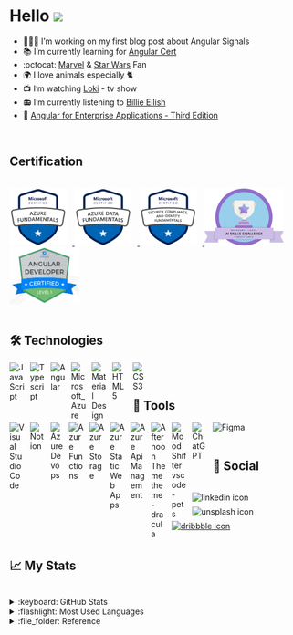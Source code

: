 # Hello <img src="https://media.giphy.com/media/SXyDYS8HSWfaMTmKGJ/giphy.gif" width="40" />

- 🧑🏻‍💻 I’m working on my first blog post about Angular Signals
- :books: I’m currently learning for [Angular Cert](https://www.angulartraining.com/angular-certification.html#about)
- :octocat: [Marvel](https://www.marvel.com) & [Star Wars](https://www.starwars.com) Fan
- :earth_africa: I love animals especially 🐈
- :tv: I’m watching [Loki](https://www.disneyplus.com/en-gb/series/loki/6pARMvILBGzF) - tv show
- :radio:  I’m currently listening to [Billie Eilish](https://open.spotify.com/artist/6qqNVTkY8uBg9cP3Jd7DAH?autoplay=true) 
- :blue_book: [Angular for Enterprise Applications - Third Edition](https://www.packtpub.com/product/angular-for-enterprise-applications-third-edition/9781805127123)

<br />

## Certification
<br />

<a href="https://www.credly.com/badges/a23001ea-99ed-4cc2-a7ff-2697aa59f3a3/public_url" >
<img  src="img/microsoft-certified-azure-fundamentals.png" height="100px" style="padding-right:10px;"/>
</a>

<a href="https://www.credly.com/badges/9b68ab81-a88c-4e87-9574-6d2411fe14fe/public_url" >
<img  src="img/microsoft-certified-azure-data-fundamentals.png" height="100px" style="padding-right:10px;"/>
</a>

<a href="https://www.credly.com/badges/5b94411d-57b1-4679-9126-af3604fcc5cd/public_url" >
<img  src="img/microsoft-certified-security-compliance-and-identity-fundamentals.png" height="100px" style="padding-right:10px"/>
</a>

<a href="">
<img  src="img/AISkillsChallenge-badge.png" height="100px" style="padding-right:10px;" />
</a>

<a href="https://interstate21.com/certificate/?code=4G20XM7">
<img  src="img/angular-level1.png" height="100px" style="padding-right:10px;" />
</a>



<br />
<br />

## :hammer_and_wrench: Technologies

<a href="https://developer.mozilla.org/en-US/docs/Web/JavaScript">
<img align="left" alt="JavaScript" width="26px" src="https://cdn.jsdelivr.net/gh/devicons/devicon/icons/javascript/javascript-original.svg" style="padding-right:10px;" />
</a>

<a href="https://www.typescriptlang.org/">
<img align="left" alt="Typescript" width="26px" src="https://cdn.jsdelivr.net/gh/devicons/devicon/icons/typescript/typescript-plain.svg" style="padding-right:10px;" />
</a>

<a href="https://angular.io/">
<img align="left" alt="Angular" width="26px" src="https://cdn.jsdelivr.net/gh/devicons/devicon/icons/angularjs/angularjs-original.svg" style="padding-right:10px;" />
</a>

<a href="https://azure.microsoft.com/en-gb/">
<img align="left" alt="Microsoft_Azure" width="26px" src="https://upload.wikimedia.org/wikipedia/commons/thumb/f/fa/Microsoft_Azure.svg/1200px-Microsoft_Azure.svg.png" style="padding-right:10px;" />
</a>


<a href="https://material.io/">
<img align="left" alt="Material Design" width="26px" src="https://upload.wikimedia.org/wikipedia/commons/thumb/c/c7/Google_Material_Design_Logo.svg/640px-Google_Material_Design_Logo.svg.png" style="padding-right:10px;" />
</a>                 


<a href="https://developer.mozilla.org/en-US/docs/Web/HTML">
<img align="left" alt="HTML5" width="26px" src="https://cdn.jsdelivr.net/gh/devicons/devicon/icons/html5/html5-original.svg" style="padding-right:10px;" />
</a>

<a href="https://developer.mozilla.org/en-US/docs/Web/CSS">
<img align="left" alt="CSS3" width="26px" src="https://cdn.jsdelivr.net/gh/devicons/devicon/icons/css3/css3-original.svg" style="padding-right:10px;" />
</a>


<br />
<br />


## 🧰 Tools

<a href="https://code.visualstudio.com" >
<img align="left" alt="Visual Studio Code" width="26px" src="https://cdn.jsdelivr.net/gh/devicons/devicon/icons/vscode/vscode-original.svg" style="padding-right:10px;" /> 
</a>


<a href="https://www.notion.so" >
<img align="left" alt="Notion" width="26px" src="https://img.icons8.com/ios/500/notion.png" style="padding-right:10px;" /> 
</a>

<a href="https://azure.microsoft.com/en-us/products/devops/">
<img align="left" alt="Azure Devops" width="22px" src="https://cdn.iconscout.com/icon/free/png-256/azure-devops-3628645-3029870.png" style="padding-right:10px;" />  
</a>

<a href="https://azure.microsoft.com/en-gb/products/functions/">
<img align="left" alt="Azure Functions" width="26px" src="https://ms-azuretools.gallerycdn.vsassets.io/extensions/ms-azuretools/vscode-azurefunctions/1.7.3/1654100688932/Microsoft.VisualStudio.Services.Icons.Default" style="padding-right:10px;" />  
</a>

<a href="https://azure.microsoft.com/en-us/products/category/storage/">
<img align="left" alt="Azure Storage" width="26px" src="https://ms-azuretools.gallerycdn.vsassets.io/extensions/ms-azuretools/vscode-azurestorage/0.15.0/1663278668864/Microsoft.VisualStudio.Services.Icons.Default" style="padding-right:10px;" />  
</a>

<a href="https://azure.microsoft.com/en-gb/products/app-service/static/">
<img align="left" alt="Azure Static Web Apps" width="26px" src="https://res.cloudinary.com/apideck/image/upload/v1594075913/icons/azure-static-web-apps.png" style="padding-right:10px;" />  
</a>

<a href="https://azure.microsoft.com/en-gb/products/api-management">
<img align="left" alt="Azure Api Management" width="26px" src="https://ms-azuretools.gallerycdn.vsassets.io/extensions/ms-azuretools/vscode-apimanagement/1.0.5/1656098878130/Microsoft.VisualStudio.Services.Icons.Default" style="padding-right:10px;" />  
</a>

<a href="https://marketplace.visualstudio.com/items?itemName=dracula-theme.theme-dracula">
 <img align="left" alt="Afternoon Theme theme-dracula " width="26px" src="https://dracula-theme.gallerycdn.vsassets.io/extensions/dracula-theme/theme-dracula/2.24.2/1647816441582/Microsoft.VisualStudio.Services.Icons.Default" style="padding-right:10px;" />  
</a>

<a href="https://marketplace.visualstudio.com/items?itemName=tonybaloney.vscode-pets">
<img align="left" alt="Mood Shifter vscode-pets" width="26px" src="https://tonybaloney.gallerycdn.vsassets.io/extensions/tonybaloney/vscode-pets/1.10.0/1645479155942/Microsoft.VisualStudio.Services.Icons.Default" style="padding-right:10px;" />  
</a>

<a href="https://openai.com/">
<img align="left" alt="ChatGPT" width="26px" src="https://upload.wikimedia.org/wikipedia/commons/thumb/0/04/ChatGPT_logo.svg/800px-ChatGPT_logo.svg.png" style="padding-right:10px;" /> 
</a>


<a href="https://openai.com/">
<img align="left" alt="Figma" height="30px" width="" src="https://upload.wikimedia.org/wikipedia/commons/thumb/3/33/Figma-logo.svg/800px-Figma-logo.svg.png" style="padding-right:10px;" /> 
</a>


<br />
<br />

## :iphone: Social

<br />

<a href="https://www.linkedin.com/in/tom-kotlar-ab15b1198">
<img align="left" src="https://cdn.icon-icons.com/icons2/2428/PNG/512/linkedin_black_logo_icon_147114.png" 
title="linkedin icon" alt="linkedin icon" height="25px" style="padding-right:10px;"/>
</a>

<a href="https://unsplash.com/@90angle" >
<img align="left" src="https://cdn-icons-png.flaticon.com/512/5968/5968743.png"  title="unsplash icon" alt="unsplash icon" height="25px" style="padding-right:10px;"/>
</a>

<a href="https://dribbble.com/tomkotlar">
<img  src="https://cdn-icons-png.flaticon.com/512/87/87400.png"  title="dribbble icon" alt="dribbble icon" height="25px"style="padding-right:10px;"/>
</a>

<br />
<br />

## :chart_with_upwards_trend: My Stats

<br />


<details >
  <summary> :keyboard: GitHub Stats</summary>

  <img align="left" alt="Tom's GitHub Stats" src="http://github-readme-streak-stats.herokuapp.com?user=tom-kotlar&theme=dracula&hide_border=true&date_format=j%20M%5B%20Y%5D" />

</details>

<details>
  <summary> :flashlight: Most Used Languages</summary>

  <img align="left" alt="top-langs" src="https://github-readme-stats.vercel.app/api/top-langs/?username=tom-kotlar&layout=compact&theme=dracula"  />

</details>

<details>
  <summary> :file_folder: Reference</summary>

  - [Gifs](https://media.giphy.com/)
  - [Icons](https://devicon.dev)
  - [GitHub Readme Stats](https://github.com/anuraghazra/github-readme-stats)
  - [Github Readme Streak Stats](https://github.com/DenverCoder1/github-readme-streak-stats)
  

</details>




